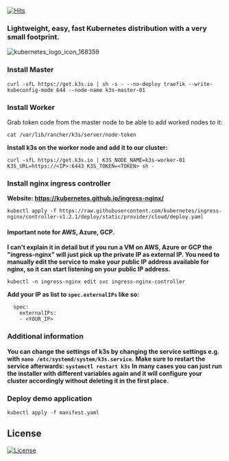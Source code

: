  [![Hits](https://hits.seeyoufarm.com/api/count/incr/badge.svg?url=https%3A%2F%2Fgithub.com%2Fsagarkhandve%2Fkubernetes-cluster.git&count_bg=%2308DD09&title_bg=%23555555&icon=&icon_color=%23E7E7E7&title=hits&edge_flat=true)](https://hits.seeyoufarm.com)

### Lightweight, easy, fast Kubernetes distribution with a very small footprint.
![kubernetes_logo_icon_168359](https://user-images.githubusercontent.com/90393971/187159759-d19a8782-d9c6-46af-9a57-7ec015f63a15.png)

### Install Master

```
curl -sfL https://get.k3s.io | sh -s - --no-deploy traefik --write-kubeconfig-mode 644 --node-name k3s-master-01
```

### Install Worker

Grab token code from the master node to be able to add worked nodes to it: 

```
cat /var/lib/rancher/k3s/server/node-token
```

**Install k3s on the worker node and add it to our cluster:**
```
curl -sfL https://get.k3s.io | K3S_NODE_NAME=k3s-worker-01 K3S_URL=https://<IP>:6443 K3S_TOKEN=<TOKEN> sh - 
```
### Install nginx ingress controller
**Website: https://kubernetes.github.io/ingress-nginx/**
```
kubectl apply -f https://raw.githubusercontent.com/kubernetes/ingress-nginx/controller-v1.2.1/deploy/static/provider/cloud/deploy.yaml
```

#### Important note for AWS, Azure, GCP.
**I can't explain it in detail but if you run a VM on AWS, Azure or GCP the "ingress-nginx" will just pick up the private IP as external IP. You need to manually edit the service to make your public IP address available for nginx, so it can start listening on your public IP address.**
```
kubectl -n ingress-nginx edit svc ingress-nginx-controller
```
**Add your IP as list to `spec.externalIPs` like so:**

```
  spec:
    externalIPs:
    - <YOUR_IP>
```

### Additional information

**You can change the settings of k3s by changing the service settings e.g. with `nano /etc/systemd/system/k3s.service`.**
**Make sure to restart the service afterwards: `systemctl restart k3s`**
**In many cases you can just run the installer with different variables again and it will configure your cluster accordingly without deleting it in the first place.**

### Deploy demo application
```
kubectl apply -f manifest.yaml
```
## License
[![License](https://img.shields.io/badge/License-MIT-blue)](#license "Go to license section")

